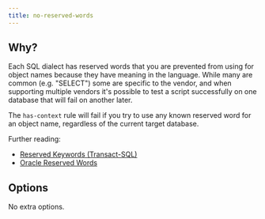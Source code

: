 ```yaml
---
title: no-reserved-words
---
```


## Why?

Each SQL dialect has reserved words that you are prevented from using for object names because they have meaning in the language. While many are common (e.g. "SELECT") some are specific to the vendor, and when supporting multiple vendors it's possible to test a script successfully on one database that will fail on another later.

The `has-context` rule will fail if you try to use any known reserved word for an object name, regardless of the current target database.

Further reading:

- [Reserved Keywords (Transact-SQL)](https://docs.microsoft.com/en-us/sql/t-sql/language-elements/reserved-keywords-transact-sql?view=sql-server-2017)
- [Oracle Reserved Words](https://docs.oracle.com/cd/B10501_01/appdev.920/a42525/apb.htm)

## Options

No extra options.
